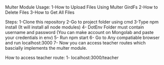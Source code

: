 Multer Module Usage:
1-How to Upload Files Using Multer GirdFs
2-How to Delete Files
3-How to Get All Files

Steps:
1-Clone this repository
2-Go to project folder using cmd
3-Type npm install (It will install all node modules)
4- DotEnv Folder must contain username and password (You can make account on Mongolab and paste your credentials in env)
5- Run npm start
6- Go to Any compatiable browser and run localhost:3000
7- Now you can access teacher routes which bascially implements the multer module.

How to access teacher route:
1- localhost:3000/teacher
 

